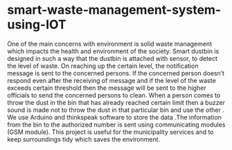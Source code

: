 # smart-waste-management-system-using-IOT

One of the main concerns with environment is solid waste management which impacts the health and environment of the society. Smart dustbin is designed in such a way that the dustbin is attached with sensor, to detect the level of waste. On reaching up the certain level, the notification message is sent to the concerned persons. If the concerned person doesn’t respond even after the receiving of message and if the level of the waste exceeds certain threshold then the message will be sent to the higher officials to send the concerned persons to clean. When a person comes to throw the dust in the bin that has already reached certain limit then a buzzer sound is made not to throw the dust in that particular bin and use the other . We use Arduino and thinkspeak software to store the data .The information from the bin to the authorized number is sent using communicating modules (GSM module). This project is useful for the municipality services and to keep surroundings tidy which saves the environment.

